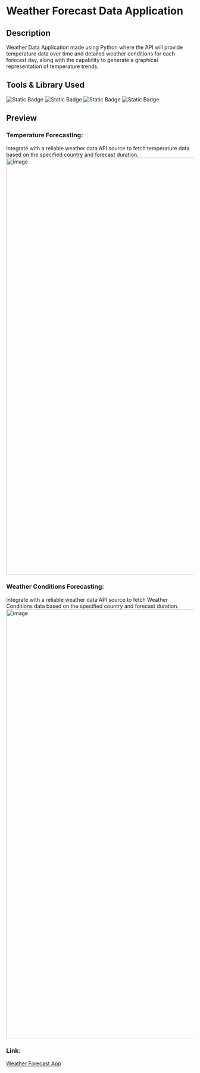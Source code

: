 # Weather Forecast Data Application
## Description
Weather Data Application made using Python where the API will provide temperature data over time and detailed weather conditions for each forecast day, along with the capability to generate a graphical representation of temperature trends.

## Tools & Library Used
![Static Badge](https://img.shields.io/badge/Python-FFD43B?style=for-the-badge&logo=python&logoColor=blue)
![Static Badge](	https://img.shields.io/badge/PyCharm-000000.svg?&style=for-the-badge&logo=PyCharm&logoColor=white)
![Static Badge](https://img.shields.io/badge/Streamlit-FF4B4B?style=for-the-badge&logo=Streamlit&logoColor=white)
![Static Badge](https://img.shields.io/badge/json-5E5C5C?style=for-the-badge&logo=json&logoColor=white)

## Preview
### Temperature Forecasting:
Integrate with a reliable weather data API source to fetch temperature data based on the specified country and forecast duration.
<img width="1118" alt="image" src="https://github.com/user-attachments/assets/f9a81b74-5e59-4d16-8f3d-7ba548c23116" />




### Weather Conditions Forecasting:
Integrate with a reliable weather data API source to fetch Weather Conditions data based on the specified country and forecast duration.
<img width="1151" alt="image" src="https://github.com/user-attachments/assets/cd181f54-0c66-43ee-9633-68892bb9f351" />



### Link:
[Weather Forecast App](https://anc1kr1st-weather-forecast-data-app-main-8laufh.streamlit.app/)
